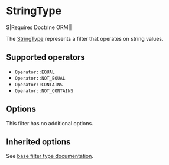 # StringType

S|Requires Doctrine ORM||

The [StringType](https://github.com/Kreyu/data-table-bundle/blob/main/src/Filter/Type/StringType.php) represents a filter that operates on string values.

## Supported operators

- `Operator::EQUAL`
- `Operator::NOT_EQUAL`
- `Operator::CONTAINS`
- `Operator::NOT_CONTAINS`

## Options

This filter has no additional options.

## Inherited options

See [base filter type documentation](https://github.com/Kreyu/data-table-bundle/blob/main/docs/filter/types/filter.md).
